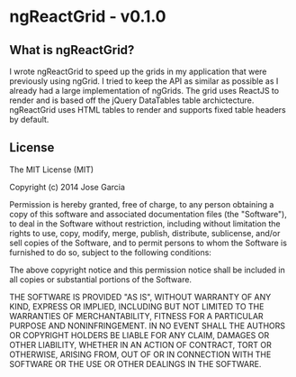 ngReactGrid - v0.1.0
===========

What is ngReactGrid?
----------
I wrote ngReactGrid to speed up the grids in my application that were previously using ngGrid. I tried to keep the API as similar as possible as I already had a large implementation of ngGrids. The grid uses ReactJS to render and is based off the jQuery DataTables table archictecture. ngReactGrid uses HTML tables to render and supports fixed table headers by default.

License
----------
The MIT License (MIT)

Copyright (c) 2014 Jose Garcia

Permission is hereby granted, free of charge, to any person obtaining a copy
of this software and associated documentation files (the "Software"), to deal
in the Software without restriction, including without limitation the rights
to use, copy, modify, merge, publish, distribute, sublicense, and/or sell
copies of the Software, and to permit persons to whom the Software is
furnished to do so, subject to the following conditions:

The above copyright notice and this permission notice shall be included in all
copies or substantial portions of the Software.

THE SOFTWARE IS PROVIDED "AS IS", WITHOUT WARRANTY OF ANY KIND, EXPRESS OR
IMPLIED, INCLUDING BUT NOT LIMITED TO THE WARRANTIES OF MERCHANTABILITY,
FITNESS FOR A PARTICULAR PURPOSE AND NONINFRINGEMENT. IN NO EVENT SHALL THE
AUTHORS OR COPYRIGHT HOLDERS BE LIABLE FOR ANY CLAIM, DAMAGES OR OTHER
LIABILITY, WHETHER IN AN ACTION OF CONTRACT, TORT OR OTHERWISE, ARISING FROM,
OUT OF OR IN CONNECTION WITH THE SOFTWARE OR THE USE OR OTHER DEALINGS IN THE
SOFTWARE.
